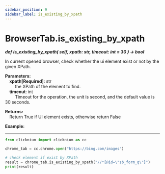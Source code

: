 ```yaml
---
sidebar_position: 9
sidebar_label: is_existing_by_xpath
---
```

# BrowserTab.is_existing_by_xpath
***def is_existing_by_xpath(
        self,
        xpath: str,
        timeout: int = 30
    ) -> bool***  

In current opened browser, check whether the ui element exist or not by the given XPath.

**Parameters:**  
    &emsp;**xpath[Required]**: str     
        &emsp;&emsp; the XPath of the element to find.  
    &emsp;**timeout**: int  
        &emsp;&emsp; Timeout for the operation, the unit is second, and the default value is 30 seconds.   

**Returns:**  
    &emsp;Return True if UI element exists, otherwise return False

**Example:**
***
```python
from clicknium import clicknium as cc

chrome_tab = cc.chrome.open("https://bing.com/images")

# check element if exist by XPath
result = chrome_tab.is_existing_by_xpath("//*[@id=\"sb_form_q\"]")
print(result)

```